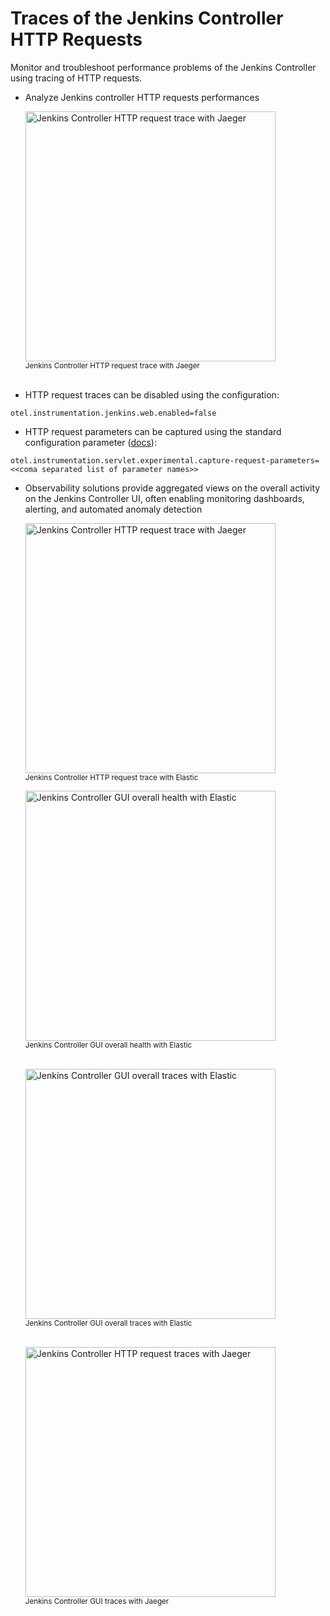 # Traces of the Jenkins Controller HTTP Requests


Monitor and troubleshoot performance problems of the Jenkins Controller using tracing of HTTP requests.

* Analyze Jenkins controller HTTP requests performances


     <img alt="Jenkins Controller HTTP request trace with Jaeger" width="400px" src="https://raw.githubusercontent.com/jenkinsci/opentelemetry-plugin/master/docs/images/http-tracing/jenkins-http-request-trace-jaeger.png" /><br/><sub>Jenkins Controller HTTP request trace with Jaeger</sub><br/><br/>


* HTTP request traces can be disabled using the configuration:

```
otel.instrumentation.jenkins.web.enabled=false
```
* HTTP request parameters can be captured using the standard configuration parameter
 ([docs](https://opentelemetry.io/docs/zero-code/java/agent/configuration/#capturing-servlet-request-parameters)):

```
otel.instrumentation.servlet.experimental.capture-request-parameters=<<coma separated list of parameter names>>
```

* Observability solutions provide aggregated views on the overall activity on the Jenkins Controller UI, often enabling monitoring dashboards, alerting, and automated anomaly detection

     <img alt="Jenkins Controller HTTP request trace with Jaeger" width="400px" src="https://raw.githubusercontent.com/jenkinsci/opentelemetry-plugin/master/docs/images/http-tracing/jenkins-http-request-trace-elastic.png" /><br/><sub>Jenkins Controller HTTP request trace with Elastic</sub>

     <img alt="Jenkins Controller GUI overall health with Elastic" width="400px" src="https://raw.githubusercontent.com/jenkinsci/opentelemetry-plugin/master/docs/images/http-tracing/jenkins-http-request-traces-overview-elastic.png" /><br/><sub>Jenkins Controller GUI overall health with Elastic</sub><br/><br/>

     <img alt="Jenkins Controller GUI overall traces with Elastic" width="400px" src="https://raw.githubusercontent.com/jenkinsci/opentelemetry-plugin/master/docs/images/http-tracing/jenkins-http-request-traces-elastic.png" /><br/><sub>Jenkins Controller GUI overall traces with Elastic</sub><br/><br/>

     <img alt="Jenkins Controller HTTP request traces with Jaeger" width="400px" src="https://raw.githubusercontent.com/jenkinsci/opentelemetry-plugin/master/docs/images/http-tracing/jenkins-http-request-traces-jaeger.png" /><br/><sub>Jenkins Controller GUI traces with Jaeger</sub>
